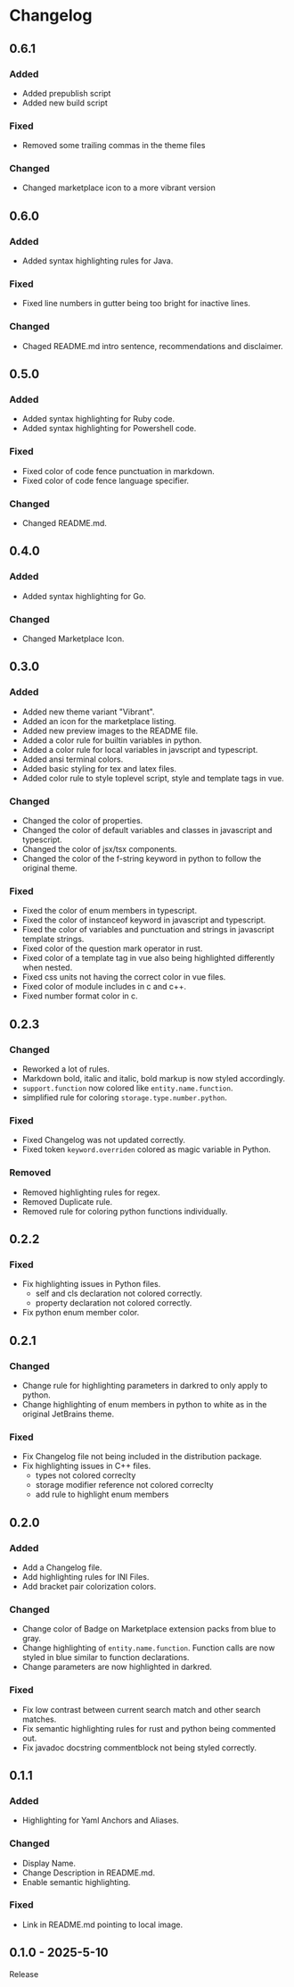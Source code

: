 # Changelog

## 0.6.1

### Added
- Added prepublish script
- Added new build script

### Fixed
- Removed some trailing commas in the theme files

### Changed
- Changed marketplace icon to a more vibrant version

## 0.6.0

### Added
- Added syntax highlighting rules for Java.

### Fixed
- Fixed line numbers in gutter being too bright for inactive lines.

### Changed
- Chaged README.md intro sentence, recommendations and disclaimer.

## 0.5.0

### Added
- Added syntax highlighting for Ruby code.
- Added syntax highlighting for Powershell code.

### Fixed
- Fixed color of code fence punctuation in markdown.
- Fixed color of code fence language specifier.

### Changed
- Changed README.md.

## 0.4.0

### Added
- Added syntax highlighting for Go.

### Changed
- Changed Marketplace Icon.

## 0.3.0

### Added
- Added new theme variant "Vibrant".
- Added an icon for the marketplace listing.
- Added new preview images to the README file.
- Added a color rule for builtin variables in python.
- Added a color rule for local variables in javscript and typescript.
- Added ansi terminal colors.
- Added basic styling for tex and latex files.
- Added color rule to style toplevel script, style and template tags in vue.

### Changed
- Changed the color of properties.
- Changed the color of default variables and classes in javascript and typescript.
- Changed the color of jsx/tsx components.
- Changed the color of the f-string keyword in python to follow the original theme.

### Fixed
- Fixed the color of enum members in typescript.
- Fixed the color of instanceof keyword in javascript and typescript.
- Fixed the color of variables and punctuation and strings in javascript template strings.
- Fixed color of the question mark operator in rust.
- Fixed color of a template tag in vue also being highlighted differently when nested.
- Fixed css units not having the correct color in vue files.
- Fixed color of module includes in c and c++.
- Fixed number format color in c.

## 0.2.3

### Changed
- Reworked a lot of rules.
- Markdown bold, italic and italic, bold markup is now styled accordingly.
- `support.function` now colored like `entity.name.function`.
- simplified rule for coloring `storage.type.number.python`.

### Fixed
- Fixed Changelog was not updated correctly.
- Fixed token `keyword.overriden` colored as magic variable in Python.

### Removed
- Removed highlighting rules for regex.
- Removed Duplicate rule.
- Removed rule for coloring python functions individually.

## 0.2.2

### Fixed
- Fix highlighting issues in Python files.
    - self and cls declaration not colored correctly.
    - property declaration not colored correctly.
- Fix python enum member color.


## 0.2.1

### Changed
- Change rule for highlighting parameters in darkred to only apply to python.
- Change highlighting of enum members in python to white as in the original JetBrains theme.

### Fixed
- Fix Changelog file not being included in the distribution package.
- Fix highlighting issues in C++ files.
    - types not colored correclty
    - storage modifier reference not colored correclty
    - add rule to highlight enum members


## 0.2.0

### Added
- Add a Changelog file.
- Add highlighting rules for INI Files.
- Add bracket pair colorization colors.

### Changed
- Change color of Badge on Marketplace extension packs from blue to gray.
- Change highlighting of `entity.name.function`. Function calls are now styled in blue similar to function declarations.
- Change parameters are now highlighted in darkred.

### Fixed
- Fix low contrast between current search match and other search matches.
- Fix semantic highlighting rules for rust and python being commented out.
- Fix javadoc docstring commentblock not being styled correctly.


## 0.1.1

### Added
- Highlighting for Yaml Anchors and Aliases.

### Changed
- Display Name.
- Change Description in README.md.
- Enable semantic highlighting.

### Fixed
- Link in README.md pointing to local image.


## 0.1.0 - 2025-5-10

Release
